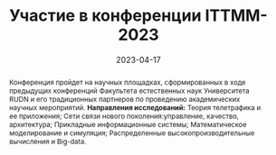 ---
title: Участие в конференции ITTMM-2023

event: XIII конференция (с международным участием) "Информационно-телекоммуникационные технологии и математическое моделирование высокотехнологичных систем" (ИТТММВС 2023)
event_url: https://events.rudn.ru/event/198/

location: РУДН им. Патриса Лумумбы
address:
  street: Университет РУДН, Здание инженерного и физико-математического факультетов, ул. Орджоникидзе, 3
  city: Москва
  region: Москва
  postcode: '115419'
  country: Россия

summary: Участвовал в международной конференции с докладом по результатам проведённых исследований.
abstract: Конференция пройдет на научных площадках, сформированных в ходе предыдущих конференций Факультета естественных наук Университета RUDN и его традиционных партнеров по проведению академических научных мероприятий. **Направления исследований:** Теория телетрафика и ее приложения; Сети связи нового поколения:управление, качество, архитектура; Прикладные информационные системы; Математическое моделирование и симуляция; Распределенные высокопроизводительные вычисления и Big-data.

# Talk start and end times.
#   End time can optionally be hidden by prefixing the line with `#`.
date: '2023-04-17'
date_end: '2023-04-21'
all_day: true

# Schedule page publish date (NOT talk date).
publishDate: '2017-01-01T00:00:00Z'

authors:
  - admin

tags: []

# Is this a featured talk? (true/false)
featured: false

image:
  filename: 'ittmm-2023.jpg'
  caption: 'Обложка сборника трудов ITTMM-2023'
  focal_point: Right

design:
  # Default section spacing
  spacing: "6rem"
  background:
        color: black
        image:
          # Add your image background to `assets/media/`.
          filename: abstract-splashed-watercolor-textured-background.svg
          filters:
            brightness: 1.0
          size: cover
          position: center
          parallax: false

#links:
#  - icon: twitter
#    icon_pack: fab
#    name: Follow
#    url: https://twitter.com/georgecushen
#url_code: 'https://github.com'
#url_pdf: ''
#url_slides: 'https://slideshare.net'
#url_video: 'https://youtube.com'

# Markdown Slides (optional).
#   Associate this talk with Markdown slides.
#   Simply enter your slide deck's filename without extension.
#   E.g. `slides = "example-slides"` references `content/slides/example-slides.md`.
#   Otherwise, set `slides = ""`.
slides: ""

# Projects (optional).
#   Associate this post with one or more of your projects.
#   Simply enter your project's folder or file name without extension.
#   E.g. `projects = ["internal-project"]` references `content/project/deep-learning/index.md`.
#   Otherwise, set `projects = []`.
#projects:
#  - example


#{{% callout note %}}
#Click on the **Slides** button above to view the built-in slides feature.
#{{% /callout %}}

#Slides can be added in a few ways:

#- **Create** slides using Hugo Blox Builder's [_Slides_](https://docs.hugoblox.com/reference/content-types/) feature and link using `slides` parameter in the front matter of the talk file
#- **Upload** an existing slide deck to `static/` and link using `url_slides` parameter in the front matter of the talk file
#- **Embed** your slides (e.g. Google Slides) or presentation video on this page using [shortcodes](https://docs.hugoblox.com/reference/markdown/).

#Further event details, including [page elements](https://docs.hugoblox.com/reference/markdown/) such as image galleries, can be added to the body of this page.
---